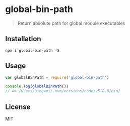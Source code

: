 # global-bin-path
> Return absolute path for global module executables

## Installation
```shell
npm i global-bin-path -S
```

## Usage
```javascript
var globalBinPath = require('global-bin-path')

console.log(globalBinPath())
// => /Users/qingwei/.nvm/versions/node/v5.8.0/bin/
```

## License
MIT
